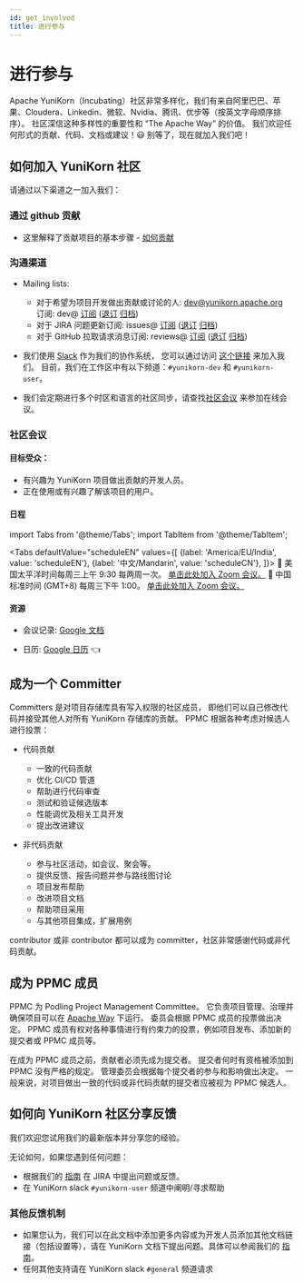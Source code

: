 ```yaml
---
id: get_involved
title: 进行参与
---
```


<!--
Licensed to the Apache Software Foundation (ASF) under one
or more contributor license agreements.  See the NOTICE file
distributed with this work for additional information
regarding copyright ownership.  The ASF licenses this file
to you under the Apache License, Version 2.0 (the
"License"); you may not use this file except in compliance
with the License.  You may obtain a copy of the License at

  http://www.apache.org/licenses/LICENSE-2.0

Unless required by applicable law or agreed to in writing,
software distributed under the License is distributed on an
"AS IS" BASIS, WITHOUT WARRANTIES OR CONDITIONS OF ANY
KIND, either express or implied.  See the License for the
specific language governing permissions and limitations
under the License.
-->

# 进行参与

Apache YuniKorn（Incubating）社区非常多样化，我们有来自阿里巴巴、苹果、Cloudera、Linkedin、微软、Nvidia、腾讯、优步等（按英文字母顺序排序）。
社区深信这种多样性的重要性和 “The Apache Way” 的价值。
我们欢迎任何形式的贡献、代码、文档或建议！:smiley: 别等了，现在就加入我们吧！

## 如何加入 YuniKorn 社区

请通过以下渠道之一加入我们：

### 通过 github 贡献
- 这里解释了贡献项目的基本步骤 - [如何贡献](how_to_contribute)

### 沟通渠道

- Mailing lists:
  - 对于希望为项目开发做出贡献或讨论的人: [dev@yunikorn.apache.org](mailto:dev@yunikorn.apache.org)   
    订阅: dev@ [订阅](mailto:dev-subscribe@yunikorn.apache.org?subject="subscribe%20to%20YuniKorn%20dev%20list") ([退订](mailto:dev-unsubscribe@yunikorn.apache.org?subject="unsubscribe%20from%20YuniKorn%20dev%20list") [归档](https://lists.apache.org/list.html?dev@yunikorn.apache.org))
  - 对于 JIRA 问题更新订阅: issues@ [订阅](mailto:issues-subscribe@yunikorn.apache.org?subject="subscribe%20to%20YuniKorn%20issues%20list") ([退订](mailto:issues-unsubscribe@yunikorn.apache.org?subject="unsubscribe%20from%20YuniKorn%20issues%20list") [归档](https://lists.apache.org/list.html?issues@yunikorn.apache.org))
  - 对于 GitHub 拉取请求消息订阅: reviews@ [订阅](mailto:reviews-subscribe@yunikorn.apache.org?subject="subscribe%20to%20YuniKorn%20reviews%20list") ([退订](mailto:reviews-unsubscribe@yunikorn.apache.org?subject="unsubscribe%20from%20YuniKorn%20reviews%20list") [归档](https://lists.apache.org/list.html?reviews@yunikorn.apache.org))


- 我们使用 [Slack](https://slack.com/) 作为我们的协作系统， 您可以通过访问 [这个链接](https://join.slack.com/t/yunikornworkspace/shared_invite/enQtNzAzMjY0OTI4MjYzLTBmMDdkYTAwNDMwNTE3NWVjZWE1OTczMWE4NDI2Yzg3MmEyZjUyYTZlMDE5M2U4ZjZhNmYyNGFmYjY4ZGYyMGE) 来加入我们。
目前，我们在工作区中有以下频道：`#yunikorn-dev` 和 `#yunikorn-user`。

- 我们会定期进行多个时区和语言的社区同步，请查找[社区会议](#community-meetings) 来参加在线会议。

### 社区会议

#### 目标受众：
- 有兴趣为 YuniKorn 项目做出贡献的开发人员。
- 正在使用或有兴趣了解该项目的用户。

#### 日程

import Tabs from '@theme/Tabs';
import TabItem from '@theme/TabItem';

<Tabs
  defaultValue="scheduleEN"
  values={[
    {label: 'America/EU/India', value: 'scheduleEN'},
    {label: '中文/Mandarin', value: 'scheduleCN'},
  ]}>
  <TabItem value="scheduleEN"> 📆 美国太平洋时间每周三上午 9:30 每两周一次。 <a href="https://cloudera.zoom.us/j/721195559">单击此处加入 Zoom 会议。</a> </TabItem>
  <TabItem value="scheduleCN"> 📆 中国标准时间 (GMT+8) 每周三下午 1:00。  <a href="https://cloudera.zoom.us/j/721195559">单击此处加入 Zoom 会议。</a> </TabItem>
</Tabs>

#### 资源

- 会议记录: [Google 文档](https://docs.google.com/document/d/165gzC7uhcKc5XDWiMYSRKBiPQBy2tDtXADUPuhGlUa0/edit#heading=h.461goivmz24v)

- 日历: [Google 日历](https://calendar.google.com/calendar/b/3/r/week/2020/3/26?cid=YXBhY2hlLnl1bmlrb3JuQGdtYWlsLmNvbQ) :point_left:

## 成为一个 Committer

Committers 是对项目存储库具有写入权限的社区成员，
即他们可以自己修改代码并接受其他人对所有 YuniKorn 存储库的贡献。
PPMC 根据各种考虑对候选人进行投票：

- 代码贡献
  - 一致的代码贡献
  - 优化 CI/CD 管道
  - 帮助进行代码审查
  - 测试和验证候选版本
  - 性能调优及相关工具开发
  - 提出改进建议

- 非代码贡献
  - 参与社区活动，如会议、聚会等。
  - 提供反馈、报告问题并参与路线图讨论
  - 项目发布帮助
  - 改进项目文档
  - 帮助项目采用
  - 与其他项目集成，扩展用例

contributor 或非 contributor 都可以成为 committer，社区非常感谢代码或非代码贡献。

## 成为 PPMC 成员

PPMC 为 Podling Project Management Committee。
它负责项目管理、治理并确保项目可以在 [Apache Way](https://www.apache.org/theapacheway/) 下运行。
委员会根据 PPMC 成员的投票做出决定。
PPMC 成员有权对各种事情进行有约束力的投票，例如项目发布、添加新的提交者或 PPMC 成员等。

在成为 PPMC 成员之前，贡献者必须先成为提交者。
提交者何时有资格被添加到 PPMC 没有严格的规定。
管理委员会根据每个提交者的参与和影响做出决定。
一般来说，对项目做出一致的代码或非代码贡献的提交者应被视为 PPMC 候选人。

## 如何向 YuniKorn 社区分享反馈

我们欢迎您试用我们的最新版本并分享您的经验。

无论如何，如果您遇到任何问题：
- 根据我们的 [指南](reporting_issues) 在 JIRA 中提出问题或反馈。
- 在 YuniKorn slack `#yunikorn-user` 频道中阐明/寻求帮助

### 其他反馈机制
- 如果您认为，我们可以在此文档中添加更多内容或为开发人员添加其他文档链接（包括设置等），请在 YuniKorn 文档下提出问题。具体可以参阅我们的 [指南](reporting_issues)。
- 任何其他支持请在 YuniKorn slack `#general` 频道请求
